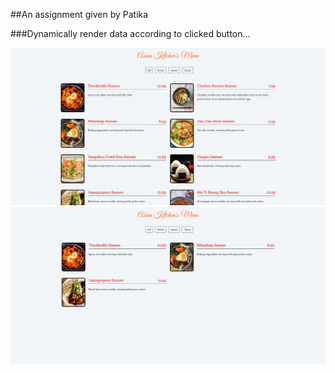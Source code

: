 ##An assignment given by Patika

###Dynamically render data according to clicked button...

![main-page](./screenshots/all.png)
![sub-page](./screenshots/sub.png)
